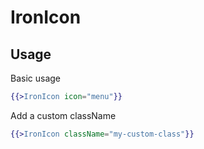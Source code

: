 # IronIcon 

## Usage

Basic usage

```handlebars
{{>IronIcon icon="menu"}}
```

Add a custom className

```handlebars
{{>IronIcon className="my-custom-class"}}
```
